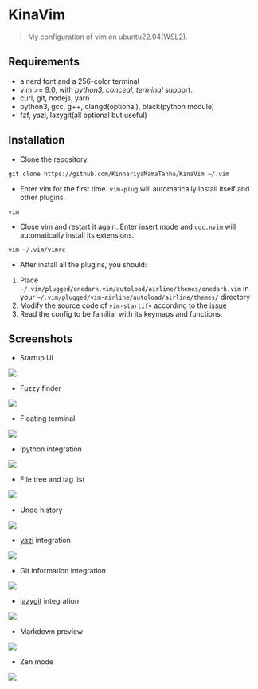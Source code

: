 # KinaVim

> My configuration of vim on ubuntu22.04(WSL2).

## Requirements

- a nerd font and a 256-color terminal
- vim >= 9.0, with *python3, conceal, terminal* support.
- curl, git, nodejs, yarn
- python3, gcc, g++, clangd(optional), black(python module)
- fzf, yazi, lazygit(all optional but useful)

## Installation

- Clone the repository.

```shell
git clone https://github.com/KinnariyaMamaTanha/KinaVim ~/.vim
```

- Enter vim for the first time. `vim-plug` will automatically install itself and other plugins.

```shell
vim
```

- Close vim and restart it again. Enter insert mode and `coc.nvim` will automatically install its extensions.

```shell
vim ~/.vim/vimrc
```

- After install all the plugins, you should:

1. Place `~/.vim/plugged/onedark.vim/autoload/airline/themes/onedark.vim` in your `~/.vim/plugged/vim-airline/autoload/airline/themes/` directory
2. Modify the source code of `vim-startify` according to the [issue](https://github.com/mhinz/vim-startify/issues/400)
3. Read the config to be familiar with its keymaps and functions.

## Screenshots

- Startup UI

![](./screenshots/1.png)

- Fuzzy finder

![](./screenshots/2.png)

- Floating terminal

![](./screenshots/3.png)

- ipython integration

![](./screenshots/4.png)

- File tree and tag list

![](./screenshots/5.png)

- Undo history

![](./screenshots/6.png)

- [yazi](https://github.com/sxyazi/yazi) integration

![](./screenshots/7.png)

- Git information integration

![](./screenshots/8.png)

- [lazygit](https://github.com/jesseduffield/lazygit) integration

![](./screenshots/9.png)

- Markdown preview

![](./screenshots/10.png)

- Zen mode

![](./screenshots/11.png)
